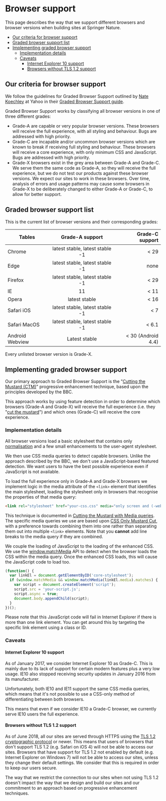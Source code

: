 # Browser support

This page describes the way that we support different browsers and browser versions when building sites at Springer Nature.

* [Our criteria for browser support](#Our-criteria-for-browser-support)
* [Graded browser support list](#Graded-browser-support-list)
* [Implementing graded browser support](#Implementing-graded-browser-support)
  * [Implementation details](#Implementation-details)
  * [Caveats](#Caveats)
    * [Internet Explorer 10 support](#Internet-Explorer-10-support)
    * [Browsers without TLS 1.2 support](#Browsers-without-TLS-1.2-support)

## Our criteria for browser support

We follow the guidelines for Graded Browser Support outlined by [Nate Koechley](https://web.archive.org/web/20060304042737/http://developer.yahoo.net/yui/articles/gbs/gbs.html) at Yahoo in their [Graded Browser Support guide](https://github.com/yui/yui3/wiki/Graded-Browser-Support).

Graded Browser Support works by classifying all browser versions in one of three different grades:

* Grade-A are capable or very popular browser versions. These browsers will receive the full experience, with all styling and behaviour. Bugs are addressed with high priority.
* Grade-C are incapable and/or uncommon browser versions which are known to break if receiving full styling and behaviour. These browsers will receive a core experience, with only minimum CSS and JavaScript. Bugs are addressed with high priority.
* Grade-X browsers exist in the grey area between Grade-A and Grade-C. We serve them the same code as Grade-A, so they will receive the full experience, but we do not test our products against these browser versions. We expect our sites to work in these browsers. Over time, analysis of errors and usage patterns may cause some browsers in Grade-X to be deliberately changed to either Grade-A or Grade-C, to allow for better support.

## Graded browser support list

This is the current list of browser versions and their corresponding grades:

| Tables          | Grade-A support                 | Grade-C support    |
| --------------- |:-------------------------------:| ------------------:|
| Chrome          | latest stable, latest stable -1 | < 29               |
| Edge            | latest stable, latest stable -1 | none               |
| Firefox         | latest stable, latest stable -1 | < 29               |
| IE              | 11                              | < 11               |
| Opera           | latest stable                   | < 16               |
| Safari iOS      | latest stable, latest stable -1 | < 7                |
| Safari MacOS    | latest stable, latest stable -1 | < 6.1              |
| Android Webview | Latest stable                   | < 30 (Android 4.4) |

Every unlisted browser version is Grade-X.

## Implementing graded browser support

Our primary approach to Graded Browser Support is the "[Cutting the Mustard (CTM)](http://responsivenews.co.uk/post/18948466399/cutting-the-mustard)" progressive enhancement technique, based upon the principles developed by the BBC.

This approach works by using feature detection in order to determine which browsers (Grade-A and Grade-X) will receive the full experience (i.e. they "[cut the mustard](https://en.wiktionary.org/wiki/cut_the_mustard)") and which ones (Grade-C) will receive the core experience.

### Implementation details

All browser versions load a basic stylesheet that contains only [normalisation](https://necolas.github.io/normalize.css/) and a few small enhancements to the user-agent stylesheet.

We then use CSS media queries to detect capable browsers. Unlike the approach described by the BBC, we don't use a JavaScript-based featured detection. We want users to have the best possible experience even if JavaScript is not available.

To load the full experience only in Grade-A and Grade-X browsers we implement logic in the media attribute of the `<link>` element that identifies the main stylesheet, loading the stylesheet only in browsers that recognise the properties of that media query:

```html
<link rel="stylesheet" href="your-css.css" media="only screen and (-webkit-min-device-pixel-ratio:0) and (min-color-index:0), (-ms-high-contrast: none), only all and (min--moz-device-pixel-ratio:0) and (min-resolution: 3e1dpcm)" id="core-stylesheet">
```

This technique is documented in [Cutting the Mustard with Media queries](https://www.sitepoint.com/cutting-the-mustard-with-css-media-queries/). The specific media queries we use are based upon [CSS Only Mustard Cut](https://github.com/Fall-Back/CSS-Mustard-Cut), with a preference towards combining them into one rather than separating them out into multiple `<link>` elements. Note that you **cannot** add line breaks to the media query if they are combined.

We couple the loading of JavaScript to the loading of the enhanced CSS. We use the [window.matchMedia](https://developer.mozilla.org/en/docs/Web/API/Window/matchMedia) API to detect when the browser loads the CSS within the media query. Once the enhanced CSS loads, this will cause the JavaScript code to load too.

```javascript
(function() {
  var linkEl = document.getElementByID('core-stylesheet');
  if (window.matchMedia && window.matchMedia(linkEl.media).matches) {
    var script = document.createElement('script');
    script.src = 'your-script.js';
    script.async = true;
    document.body.appendChild(script);
  }
})();
```

Please note that this JavaScript code will fail in Internet Explorer if there is more than one link element. You can get around this by targeting the specific link element using a class or ID.

### Caveats

#### Internet Explorer 10 support

As of January 2017, we consider Internet Explorer 10 as Grade-C. This is mainly due to its lack of support for certain modern features plus a very low usage. IE10 also stopped receiving security updates in January 2016 from its manufacturer.

Unfortunately, both IE10 and IE11 support the same CSS media queries, which means that it's not possible to use a CSS-only method of differentiating between both browsers.

This means that even if we consider IE10 a Grade-C browser, we currently serve IE10 users the full experience.

#### Browsers without TLS 1.2 support

As of June 2018, all our sites are served through HTTPS using the [TLS 1.2 cryptographic protocol](https://en.wikipedia.org/wiki/Transport_Layer_Security#TLS_1.2) or newer. This means that users of browsers that don't support TLS 1.2 (e.g. Safari on iOS 4) will not be able to access our sites. Browsers that have support for TLS 1.2 not enabled by default (e.g. Internet Explorer on Windows 7) will not be able to access our sites, unless they change their default settings. We consider that this is required in order to keep our users secure.

The way that we restrict the connection to our sites when not using TLS 1.2 doesn't impact the way that we design and build our sites and our commitment to an approach based on progressive enhancement techniques.

